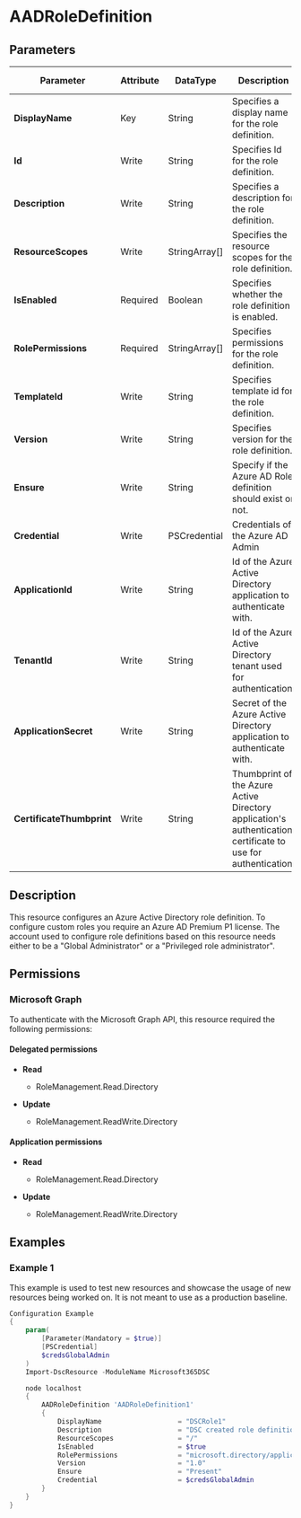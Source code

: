 ﻿# AADRoleDefinition

## Parameters

| Parameter | Attribute | DataType | Description | Allowed Values |
| --- | --- | --- | --- | --- |
| **DisplayName** | Key | String | Specifies a display name for the role definition. | |
| **Id** | Write | String | Specifies Id for the role definition. | |
| **Description** | Write | String | Specifies a description for the role definition. | |
| **ResourceScopes** | Write | StringArray[] | Specifies the resource scopes for the role definition. | |
| **IsEnabled** | Required | Boolean | Specifies whether the role definition is enabled. | |
| **RolePermissions** | Required | StringArray[] | Specifies permissions for the role definition. | |
| **TemplateId** | Write | String | Specifies template id for the role definition. | |
| **Version** | Write | String | Specifies version for the role definition. | |
| **Ensure** | Write | String | Specify if the Azure AD Role definition should exist or not. | `Present`, `Absent` |
| **Credential** | Write | PSCredential | Credentials of the Azure AD Admin | |
| **ApplicationId** | Write | String | Id of the Azure Active Directory application to authenticate with. | |
| **TenantId** | Write | String | Id of the Azure Active Directory tenant used for authentication. | |
| **ApplicationSecret** | Write | String | Secret of the Azure Active Directory application to authenticate with. | |
| **CertificateThumbprint** | Write | String | Thumbprint of the Azure Active Directory application's authentication certificate to use for authentication. | |

## Description

This resource configures an Azure Active Directory role definition.
To configure custom roles you require an Azure AD Premium P1 license.
The account used to configure role definitions based on this resource needs either to be a
"Global Administrator" or a "Privileged role administrator".

## Permissions

### Microsoft Graph

To authenticate with the Microsoft Graph API, this resource required the following permissions:

#### Delegated permissions

- **Read**

    - RoleManagement.Read.Directory

- **Update**

    - RoleManagement.ReadWrite.Directory

#### Application permissions

- **Read**

    - RoleManagement.Read.Directory

- **Update**

    - RoleManagement.ReadWrite.Directory

## Examples

### Example 1

This example is used to test new resources and showcase the usage of new resources being worked on.
It is not meant to use as a production baseline.

```powershell
Configuration Example
{
    param(
        [Parameter(Mandatory = $true)]
        [PSCredential]
        $credsGlobalAdmin
    )
    Import-DscResource -ModuleName Microsoft365DSC

    node localhost
    {
        AADRoleDefinition 'AADRoleDefinition1'
        {
            DisplayName                   = "DSCRole1"
            Description                   = "DSC created role definition"
            ResourceScopes                = "/"
            IsEnabled                     = $true
            RolePermissions               = "microsoft.directory/applicationPolicies/allProperties/read","microsoft.directory/applicationPolicies/allProperties/update","microsoft.directory/applicationPolicies/basic/update"
            Version                       = "1.0"
            Ensure                        = "Present"
            Credential                    = $credsGlobalAdmin
        }
    }
}
```

